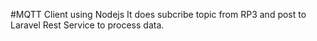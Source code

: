 #MQTT Client using Nodejs
It does subcribe topic from RP3 and post to Laravel Rest Service to process data.
